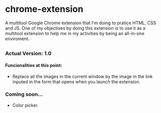 # chrome-extension
A multitool Google Chrome extension that I'm doing to pratice HTML, CSS and JS.
One of my objectives by doing this extension is to use it as a multitool extension to help me in my activities by being an all-in-one enviroment.

##

### Actual Version: 1.0
#### Funcionalities at this point:
- Replace all the images in the current window by the image in the link inputed in the form that opens when you launch the extension.

### Coming soon...
- Color picker.
